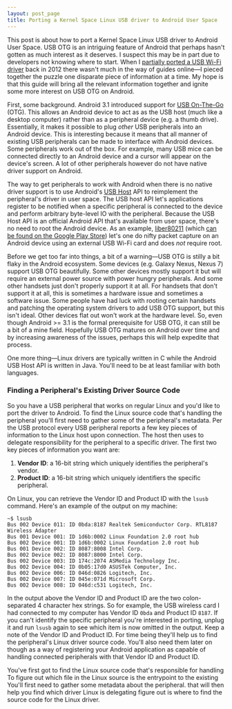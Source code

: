 ```yaml
---
layout: post_page
title: Porting a Kernel Space Linux USB driver to Android User Space
---
```


This post is about how to port a Kernel Space Linux USB driver to
Android User Space.  USB OTG is an intriguing feature of Android that
perhaps hasn't gotten as much interest as it deserves.  I suspect this
may be in part due to developers not knowing where to start.  When I
[partially ported a USB Wi-Fi
driver](https://github.com/brycethomas/liber80211) back in 2012 there
wasn't much in the way of guides online&mdash;I pieced together the
puzzle one disparate piece of information at a time.  My hope is that
this guide will bring all the relevant information together and ignite
some more interest on USB OTG on Android.

First, some background.  Android 3.1 introduced support for [USB
On-The-Go](http://en.wikipedia.org/wiki/USB_On-The-Go) (OTG).  This
allows an Android device to act as as the USB host (much like a
desktop computer) rather than as a peripheral device (e.g. a thumb
drive).  Essentially, it makes it possible to plug *other* USB
peripherals into an Android device.  This is interesting because it
means that all manner of existing USB peripherals can be made to
interface with Android devices.  Some peripherals work out of the box.
For example, many USB mice can be connected directly to an Android
device and a cursor will appear on the device's screen.  A lot of
other peripherals however do not have native driver support on
Android.  

The way to get peripherals to work with Android when there is no
native driver support is to use Android's [USB
Host](http://developer.android.com/guide/topics/connectivity/usb/host.html)
API to reimplement the peripheral's driver in user space.  The USB
host API let's applications register to be notified when a specific
peripheral is connected to the device and perform arbitrary byte-level
IO with the peripheral.  Because the USB Host API is an official
Android API that's available from user space, there's no need to root
the Android device.  As an example,
[liber80211](https://github.com/brycethomas/liber80211) (which [can be
found on the Google Play
Store](https://play.google.com/store/apps/details?id=com.brycestrosoft.liber80211))
let's one do nifty packet capture on an Android device using an
external USB Wi-Fi card and does *not* require root.

Before we get too far into things, a bit of a warning&mdash;USB OTG is
stilly a bit flaky in the Android ecosystem.  Some devices
(e.g. Galaxy Nexus, Nexus 7) support USB OTG beautifully.  Some other
devices mostly support it but will require an external power source
with power hungry peripherals.  And some other handsets just don't
properly support it at all.  For handsets that don't support it at
all, this is sometimes a hardware issue and sometimes a software
issue.  Some people have had luck with rooting certain handsets and
patching the operating system drivers to add USB OTG support, but this
isn't ideal.  Other devices flat out won't work at the hardware level.
So, even though Android >= 3.1 is the formal prerequisite for USB OTG,
it can still be a bit of a mine field.  Hopefully USB OTG matures on
Android over time and by increasing awareness of the issues, perhaps
this will help expedite that process.

One more thing&mdash;Linux drivers are typically written in C while
the Android USB Host API is written in Java.  You'll need to be at
least familiar with both languages.

### Finding a Peripheral's Existing Driver Source Code

So you have a USB peripheral that works on regular Linux and you'd
like to port the driver to Android.  To find the Linux source code
that's handling the peripheral you'll first need to gather some of the
peripheral's metadata.  Per the USB protocol every USB peripheral
reports a few key pieces of information to the Linux host upon
connection.  The host then uses to delegate responsibility for the
peripheral to a specific driver.  The first two key pieces of
information you want are:

1. **Vendor ID**: a 16-bit string which uniquely identifies the
peripheral's vendor.
2. **Product ID**: a 16-bit string which uniquely identifiers the
specific peripheral.

On Linux, you can retrieve the Vendor ID and Product ID with the
`lsusb` command.  Here's an example of the output on my machine:

```
~$ lsusb
Bus 002 Device 011: ID 0bda:8187 Realtek Semiconductor Corp. RTL8187 Wireless Adapter
Bus 001 Device 001: ID 1d6b:0002 Linux Foundation 2.0 root hub
Bus 002 Device 001: ID 1d6b:0002 Linux Foundation 2.0 root hub
Bus 001 Device 002: ID 8087:8008 Intel Corp. 
Bus 002 Device 002: ID 8087:8000 Intel Corp. 
Bus 002 Device 003: ID 174c:2074 ASMedia Technology Inc. 
Bus 002 Device 004: ID 0b05:17d0 ASUSTek Computer, Inc. 
Bus 002 Device 006: ID 046d:0826 Logitech, Inc. 
Bus 002 Device 007: ID 045e:071d Microsoft Corp. 
Bus 002 Device 008: ID 046d:c531 Logitech, Inc. 
```

In the output above the Vendor ID and Product ID are the two
colon-separated 4 character hex strings.  So for example, the USB
wireless card I had connected to my computer has Vendor ID `0bda` and
Product ID `8187`.  If you can't identify the specific peripheral
you're interested in porting, unplug it and run `lsusb` again to see
which item is now omitted in the output.  Keep a note of the Vendor ID
and Product ID.  For time being they'll help us to find the
peripheral's Linux driver source code.  You'll also need them later on
though as a way of registering your Android application as capable of
handling connected peripherals with that Vendor ID and Product ID.



You've first got to find the
Linux source code that's responsible for handling To figure out which file in the
Linux source is the entrypoint to the existing 
You'll first need to gather some metadata about the peripheral. that
will then help you find which driver Linux is delegating figure out is
where to find the source code for the Linux driver.


